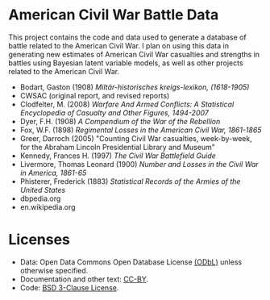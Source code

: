 # American Civil War Battle Data

This project contains the code and data used to generate a database of battle related to the American Civil War.
I plan on using this data in generating new estimates of American Civil War casualties and strengths in battles using Bayesian latent variable models, as well as other projects related to the American Civil War.

- Bodart, Gaston (1908) *Miltär-historisches kreigs-lexikon, (1618-1905)*
- CWSAC (original report, and revised reports)
- Clodfelter, M. (2008) *Warfare And Armed Conflicts: A Statistical Encyclopedia of Casualty and Other Figures, 1494-2007*
- Dyer, F.H. (1908) *A Compendium of the War of the Rebellion*
- Fox, W.F. (1898) *Regimental Losses in the American Civil War, 1861-1865*
- Greer, Darroch (2005) "Counting Civil War casualties, week-by-week, for the Abraham Lincoln Presidential Library and Museum"
- Kennedy, Frances H. (1997) *The Civil War Battlefield Guide*
- Livermore, Thomas Leonard (1900) *Number and Losses in the Civil War in America, 1861-65*
- Phisterer, Frederick (1883) *Statistical Records of the Armies of the United States*
- dbpedia.org
- en.wikipedia.org

# Licenses

- Data: Open Data Commons Open Database License [(ODbL)](http://opendatacommons.org/licenses/odbl/) unless otherwise specified.
- Documentation and other text: [CC-BY](http://creativecommons.org/licenses/by/4.0/).
- Code: [BSD 3-Clause License](http://opensource.org/licenses/BSD-3-Clause).

